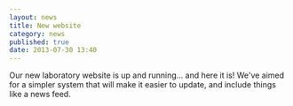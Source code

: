 ```yaml
---
layout: news
title: New website
category: news 
published: true 
date: 2013-07-30 13:40
---
```


Our new laboratory website is up and running... and here it is! We've aimed for a simpler system that will make it easier to update, and include things like a news feed. 

